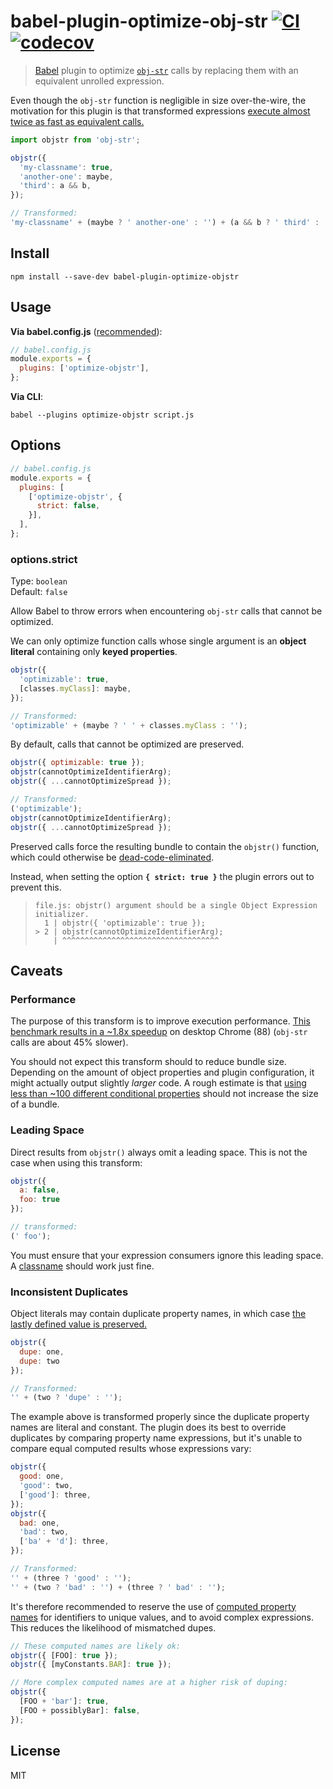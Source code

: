 # babel-plugin-optimize-obj-str [![CI](https://github.com/lukeed/obj-str/workflows/CI/badge.svg)](https://github.com/lukeed/obj-str/actions) [![codecov](https://badgen.net/codecov/c/github/lukeed/obj-str)](https://codecov.io/gh/lukeed/obj-str)

> [Babel](https://babeljs.io/) plugin to optimize [`obj-str`](../) calls by replacing them with an equivalent unrolled expression.

Even though the `obj-str` function is negligible in size over-the-wire, the motivation for this plugin is that transformed expressions [execute almost twice as fast as equivalent calls.](#performance)

```js
import objstr from 'obj-str';

objstr({
  'my-classname': true,
  'another-one': maybe,
  'third': a && b,
});

// Transformed:
'my-classname' + (maybe ? ' another-one' : '') + (a && b ? ' third' : '');
```

## Install

```
npm install --save-dev babel-plugin-optimize-objstr
```

## Usage

**Via babel.config.js** ([recommended](https://babeljs.io/docs/en/configuration)):

```js
// babel.config.js
module.exports = {
  plugins: ['optimize-objstr'],
};
```

**Via CLI**:

```
babel --plugins optimize-objstr script.js
```

## Options

```js
// babel.config.js
module.exports = {
  plugins: [
    ['optimize-objstr', {
      strict: false,
    }],
  ],
};
```

### options.strict

Type: `boolean` <br>
Default: `false`

Allow Babel to throw errors when encountering `obj-str` calls that cannot be optimized.

We can only optimize function calls whose single argument is an **object literal** containing only **keyed properties**.

```js
objstr({
  'optimizable': true,
  [classes.myClass]: maybe,
});

// Transformed:
'optimizable' + (maybe ? ' ' + classes.myClass : '');
```

By default, calls that cannot be optimized are preserved.

```js
objstr({ optimizable: true });
objstr(cannotOptimizeIdentifierArg);
objstr({ ...cannotOptimizeSpread });

// Transformed:
('optimizable');
objstr(cannotOptimizeIdentifierArg);
objstr({ ...cannotOptimizeSpread });
```

Preserved calls force the resulting bundle to contain the `objstr()` function, which could otherwise be [dead-code-eliminated](https://en.wikipedia.org/wiki/Dead_code_elimination).

Instead, when setting the option **`{ strict: true }`** the plugin errors out to prevent this.

<blockquote><pre><code>file.js: objstr() argument should be a single Object Expression initializer.
  1 | objstr({ 'optimizable': true });
> 2 | objstr(cannotOptimizeIdentifierArg);
    | ^^^^^^^^^^^^^^^^^^^^^^^^^^^^^^^^^^^</code></pre></blockquote>


## Caveats

### Performance

The purpose of this transform is to improve execution performance. [This benchmark results in a ~1.8x speedup](https://jsbench.me/nukl0mvqze/1) on desktop Chrome (88) (`obj-str` calls are about 45% slower).

You should not expect this transform should to reduce bundle size. Depending on the amount of object properties and plugin configuration, it might actually output slightly _larger_ code. A rough estimate is that [using less than ~100 different conditional properties](https://gist.github.com/alanorozco/6d83ae5af1ab121757fc29cdb5d77f22) should not increase the size of a bundle.

### Leading Space

Direct results from `objstr()` always omit a leading space. This is not the case when using this transform:

```js
objstr({
  a: false,
  foo: true
});

// transformed:
(' foo');
```

You must ensure that your expression consumers ignore this leading space. A [classname](https://developer.mozilla.org/en-US/docs/Web/API/Element/className) should work just fine.

### Inconsistent Duplicates

Object literals may contain duplicate property names, in which case [the lastly defined value is preserved.](https://developer.mozilla.org/en-US/docs/Web/JavaScript/Reference/Operators/Object_initializer#Duplicate_property_names)

```js
objstr({
  dupe: one,
  dupe: two
});

// Transformed:
'' + (two ? 'dupe' : '');
```

The example above is transformed properly since the duplicate property names are literal and constant. The plugin does its best to override duplicates by comparing property name expressions, but it's unable to compare equal computed results whose expressions vary:

```js
objstr({
  good: one,
  'good': two,
  ['good']: three,
});
objstr({
  bad: one,
  'bad': two,
  ['ba' + 'd']: three,
});

// Transformed:
'' + (three ? 'good' : '');
'' + (two ? 'bad' : '') + (three ? ' bad' : '');
```

It's therefore recommended to reserve the use of [computed property names](https://developer.mozilla.org/en-US/docs/Web/JavaScript/Reference/Operators/Object_initializer#computed_property_names) for identifiers to unique values, and to avoid complex expressions. This reduces the likelihood of mismatched dupes.

```js
// These computed names are likely ok:
objstr({ [FOO]: true });
objstr({ [myConstants.BAR]: true });

// More complex computed names are at a higher risk of duping:
objstr({
  [FOO + 'bar']: true,
  [FOO + possiblyBar]: false,
});
```

## License

MIT
